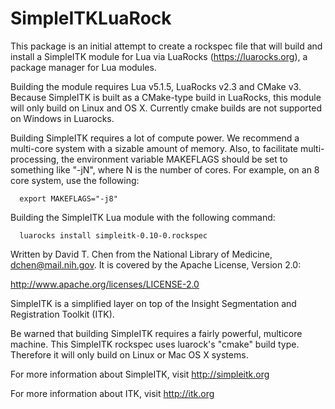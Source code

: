 # SimpleITKLuaRock

This package is an initial attempt to create a rockspec file that will build and install a SimpleITK module for Lua via LuaRocks (https://luarocks.org), a package manager for Lua modules.

Building the module requires Lua v5.1.5, LuaRocks v2.3 and CMake v3.  Because SimpleITK is built as a CMake-type build in LuaRocks, this module will only build on Linux and OS X.  Currently cmake builds are not supported on Windows in Luarocks.

Building SimpleITK requires a lot of compute power.  We recommend a multi-core system with a sizable amount of memory.  Also, to facilitate multi-processing, the environment variable MAKEFLAGS should be set to something like "-jN", where N is the number of cores.  For example, on an 8 core system, use the following:
```
  export MAKEFLAGS="-j8"
```  
Building the SimpleITK Lua module with the following command:
```
  luarocks install simpleitk-0.10-0.rockspec
```
Written by David T. Chen from the National Library of Medicine, dchen@mail.nih.gov. It is covered by the Apache License, Version 2.0:

http://www.apache.org/licenses/LICENSE-2.0

SimpleITK is a simplified layer on top of the Insight Segmentation and Registration Toolkit (ITK).  

Be warned that building SimpleITK requires a fairly powerful, multicore machine.  This SimpleITK rockspec uses luarock's "cmake" build type.  Therefore it will only build on Linux or Mac OS X systems.

For more information about SimpleITK, visit http://simpleitk.org

For more information about ITK, visit http://itk.org
